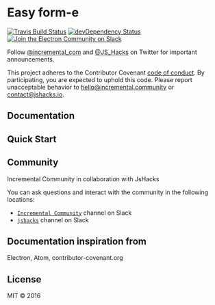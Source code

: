 # Easy form-e

[![Travis Build Status](https://travis-ci.org/jshacks/boilerplate.svg?branch=master)](https://travis-ci.org/jshacks/boilerplate)
[![devDependency Status](https://david-dm.org/jshacks/boilerplate/dev-status.svg)](https://david-dm.org/jshacks/boilerplate?type=dev)
[![Join the Electron Community on Slack](http://159.203.166.178/badge.svg)](http://159.203.166.178)


Follow [@incremental_com](https://twitter.com/incremental_com) and [@JS_Hacks](https://twitter.com/js_hacks) on Twitter for important
announcements.

This project adheres to the Contributor Covenant [code of conduct](CODE_OF_CONDUCT.md).
By participating, you are expected to uphold this code. Please report unacceptable
behavior to hello@incremental.community or contact@jshacks.io.


## Documentation


## Quick Start


## Community

Incremental Community in collaboration with JsHacks

You can ask questions and interact with the community in the following
locations:
- [`Incremental Community`](http://incremental.community/) channel on Slack
- [`jshacks`](http://159.203.166.178) channel on Slack


## Documentation inspiration from
Electron, Atom, contributor-covenant.org

## License

MIT © 2016
